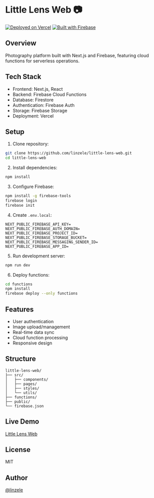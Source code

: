 # Little Lens Web 📷

[![Deployed on Vercel](https://img.shields.io/badge/Deployed%20on-Vercel-black?style=for-the-badge&logo=vercel)](https://little-lens-web.vercel.app/)
[![Built with Firebase](https://img.shields.io/badge/Built%20with-Firebase-FFCA28?style=for-the-badge&logo=firebase)](https://firebase.google.com/)

## Overview
Photography platform built with Next.js and Firebase, featuring cloud functions for serverless operations.

## Tech Stack
- Frontend: Next.js, React
- Backend: Firebase Cloud Functions
- Database: Firestore
- Authentication: Firebase Auth
- Storage: Firebase Storage
- Deployment: Vercel

## Setup
1. Clone repository:
```bash
git clone https://github.com/linzele/little-lens-web.git
cd little-lens-web
```

2. Install dependencies:
```bash
npm install
```

3. Configure Firebase:
```bash
npm install -g firebase-tools
firebase login
firebase init
```

4. Create `.env.local`:
```env
NEXT_PUBLIC_FIREBASE_API_KEY=
NEXT_PUBLIC_FIREBASE_AUTH_DOMAIN=
NEXT_PUBLIC_FIREBASE_PROJECT_ID=
NEXT_PUBLIC_FIREBASE_STORAGE_BUCKET=
NEXT_PUBLIC_FIREBASE_MESSAGING_SENDER_ID=
NEXT_PUBLIC_FIREBASE_APP_ID=
```

5. Run development server:
```bash
npm run dev
```

6. Deploy functions:
```bash
cd functions
npm install
firebase deploy --only functions
```

## Features
- User authentication
- Image upload/management
- Real-time data sync
- Cloud function processing
- Responsive design

## Structure
```
little-lens-web/
├── src/
│   ├── components/
│   ├── pages/
│   ├── styles/
│   └── utils/
├── functions/
├── public/
└── firebase.json
```

## Live Demo
[Little Lens Web](https://little-lens-web.vercel.app/)

## License
MIT

## Author
[@linzele](https://github.com/linzele)
